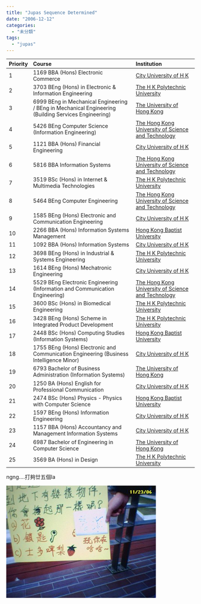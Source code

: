```yaml
---
title: "Jupas Sequence Determined"
date: "2006-12-12"
categories: 
  - "未分類"
tags: 
  - "jupas"
---
```


| Priority | Course | Institution |
| --- | :-- | :-- |
| 1 | 1169 BBA (Hons) Electronic Commerce  | [City University of H K](http://www.cityu.edu.hk/admo/) |
| 2 | 3703 BEng (Hons) in Electronic & Information Engineering  | [The H K Polytechnic University](http://www.polyu.edu.hk/) |
| 3 | 6999 BEng in Mechanical Engineering / BEng in Mechanical Engineering (Building Services Engineering)  | [The University of Hong Kong](http://www.hku.hk/admission/ug.htm) |
| 4 | 5426 BEng Computer Science (Information Engineering)  | [The Hong Kong University of Science and Technology](http://www.ab.ust.hk/arr) |
| 5 | 1121 BBA (Hons) Financial Engineering  | [City University of H K](http://www.cityu.edu.hk/admo/) |
| 6 | 5816 BBA Information Systems  | [The Hong Kong University of Science and Technology](http://www.ab.ust.hk/arr) |
| 7 | 3519 BSc (Hons) in Internet & Multimedia Technologies  | [The H K Polytechnic University](http://www.polyu.edu.hk/) |
| 8 | 5464 BEng Computer Engineering  | [The Hong Kong University of Science and Technology](http://www.ab.ust.hk/arr) |
| 9 | 1585 BEng (Hons) Electronic and Communication Engineering  | [City University of H K](http://www.cityu.edu.hk/admo/) |
| 10 | 2266 BBA (Hons) Information Systems Management  | [Hong Kong Baptist University](http://www.hkbu.edu.hk/~ar/admissions/jupas.htm) |
| 11 | 1092 BBA (Hons) Information Systems  | [City University of H K](http://www.cityu.edu.hk/admo/) |
| 12 | 3698 BEng (Hons) in Industrial & Systems Engineering  | [The H K Polytechnic University](http://www.polyu.edu.hk/) |
| 13 | 1614 BEng (Hons) Mechatronic Engineering  | [City University of H K](http://www.cityu.edu.hk/admo/) |
| 14 | 5529 BEng Electronic Engineering (Information and Communication Engineering)  | [The Hong Kong University of Science and Technology](http://www.ab.ust.hk/arr) |
| 15 | 3600 BSc (Hons) in Biomedical Engineering  | [The H K Polytechnic University](http://www.polyu.edu.hk/) |
| 16 | 3428 BEng (Hons) Scheme in Integrated Product Development  | [The H K Polytechnic University](http://www.polyu.edu.hk/) |
| 17 | 2448 BSc (Hons) Computing Studies (Information Systems)  | [Hong Kong Baptist University](http://www.hkbu.edu.hk/~ar/admissions/jupas.htm) |
| 18 | 1755 BEng (Hons) Electronic and Communication Engineering (Business Intelligence Minor)  | [City University of H K](http://www.cityu.edu.hk/admo/) |
| 19 | 6793 Bachelor of Business Administration (Information Systems)  | [The University of Hong Kong](http://www.hku.hk/admission/ug.htm) |
| 20 | 1250 BA (Hons) English for Professional Communication  | [City University of H K](http://www.cityu.edu.hk/admo/) |
| 21 | 2474 BSc (Hons) Physics - Physics with Computer Science  | [Hong Kong Baptist University](http://www.hkbu.edu.hk/~ar/admissions/jupas.htm) |
| 22 | 1597 BEng (Hons) Information Engineering  | [City University of H K](http://www.cityu.edu.hk/admo/) |
| 23 | 1157 BBA (Hons) Accountancy and Management Information Systems  | [City University of H K](http://www.cityu.edu.hk/admo/) |
| 24 | 6987 Bachelor of Engineering in Computer Science  | [The University of Hong Kong](http://www.hku.hk/admission/ug.htm) |
| 25 | 3569 BA (Hons) in Design  | [The H K Polytechnic University](http://www.polyu.edu.hk/) |

ngng....打夠廿五個la

[![Set356_02](images/z66271826.jpg)](http://photo.xanga.com/abbychau/5349a94818408/photo.html)
